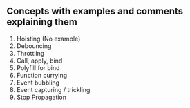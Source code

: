 ## Concepts with examples and comments explaining them
1. Hoisting (No example)
2. Debouncing
3. Throttling
4. Call, apply, bind
5. Polyfill for bind
6. Function currying
7. Event bubbling
8. Event capturing / trickling
9. Stop Propagation